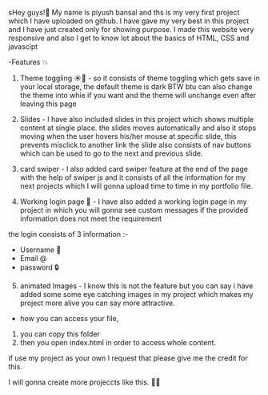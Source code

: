 sHey guys!👋
My name is piyush bansal and ths is my very first project which I have uploaded on github.
I have gave my very best in this project and I have just created only for showing purpose.
I made this website very responsive and also I get to know lot about the basics of HTML, CSS and javascipt

-Features 💥

1. Theme toggling ☀️🌙 - so it consists of theme toggling which gets save in your local storage, the default theme is dark BTW btu can also change    the theme into whie if you want and the theme will unchange even after leaving this page 

2. Slides - I have also included slides in this project which shows multiple content at single place.
the slides moves automatically and also it stops moving when the user hovers his/her mouse at specific slide, this prevents misclick to another link 
the slide also consists of nav buttons which can be used to go to the next and previous slide.

3. card swiper - I also added card swiper feature at the end of the  page with the help of swiper js and it consists of all the information for my next projects which I will gonna upload time to time in my portfolio file. 

4. Working login page 📄 - I have also added a working login page in my project in which you will gonna see custom messages if the provided information does not meet the requirement

the login consists of 3 information :-

- Username 👤
- Email @
- password 🔒

5. animated Images - I know this is not the feature but you can say i have added some some eye catching images in my project which makes my project more alive you can say more attractive.

- how you can access your file, 

1. you can copy this folder 
2. then you open index.html in order to access whole content.

if use my project as your own I request that please give me the credit for this.

I will gonna create more projeccts like this. 🙂🙂
